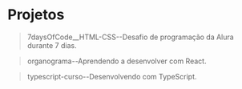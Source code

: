 # Projetos

> 7daysOfCode__HTML-CSS--Desafio de programação da Alura durante 7 dias.

> organograma--Aprendendo a desenvolver com React.

> typescript-curso--Desenvolvendo com TypeScript.
